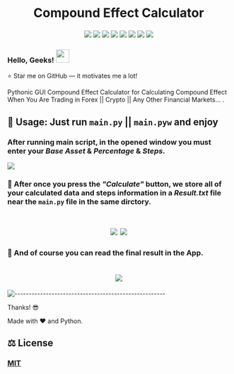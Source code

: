 <h1 align="center"> 
    Compound Effect Calculator
</h1>

<h3 align="center">
    <img src="https://img.shields.io/badge/made%20by-Stphen-informational?style=plastic&cacheSeconds=3600">
    <img src="https://img.shields.io/badge/language-python-blueviolet?logo=python&style=plastic&cacheSeconds=3600&logoColor=orange&logoWidth=20">
    <img src="https://img.shields.io/badge/last%20version-v.1.3-success?style=plastic&cacheSeconds=3600">
    <img src="https://badges.frapsoft.com/os/v1/open-source.png?v=103">
    <img src="https://img.shields.io/badge/License-MIT%20License-blue?style=plastic&cacheSeconds=3600">
    <img src="https://img.shields.io/github/issues/Es-Kiani/Compound-Effect?style=plastic&cacheSeconds=3600">
    <img src="https://img.shields.io/github/forks/Es-Kiani/Compound-Effect?style=plastic&cacheSeconds=3600">
    <img src="https://img.shields.io/github/stars/Es-Kiani/Compound-Effect?color=gold&style=plastic&cacheSeconds=3600">
</h3>
 
  
   
 
<h3 align="left"> 
    Hello, Geeks! <img src="https://raw.githubusercontent.com/MartinHeinz/MartinHeinz/master/wave.gif" width="30px">
</h3>

:star: Star me on GitHub — it motivates me a lot!



Pythonic GUI Compound Effect Calculator for Calculating Compound Effect When You Are Trading in Forex || Crypto || Any Other Financial Markets... .


## 	:satellite:    Usage: Just run ```main.py``` || ```main.pyw``` and enjoy

### After running main script, in the opened window you must enter your _Base Asset_ & _Percentage_ & _Steps_.

<img src="https://github.com/Es-Kiani/Compound-Effect/blob/main/ScSh1.PNG">



###   	:file_folder:   After once you press the _"Calculate"_ button, we store all of your calculated data and steps information in a _Result.txt_ file near the ```main.py``` file in the same dirctory.

<h1 align="center"> 
<img src="https://github.com/Es-Kiani/Compound-Effect/blob/main/ScSh2.PNG">

<img src="https://github.com/Es-Kiani/Compound-Effect/blob/main/ScSh3.PNG">
</h1>



###  	:memo:    And of course you can read the final result in the App.

<h1 align="center"> 
    <img src="https://github.com/Es-Kiani/Compound-Effect/blob/main/ScSh4.PNG">
</h1>


![-----------------------------------------------------](https://raw.githubusercontent.com/andreasbm/readme/master/assets/lines/rainbow.png)


Thanks! :sunglasses:

Made with :heart: and Python.



## :balance_scale:     License
### [MIT](https://choosealicense.com/licenses/mit/)
